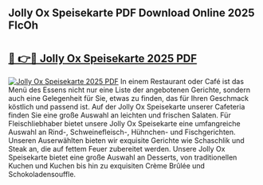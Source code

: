 ## Jolly Ox Speisekarte PDF Download Online 2025 FIcOh

# <h2><a href="http://gc8jjw.nevu.top/?p=Jolly+Ox+Speisekarte">🔗 👉🔴 Jolly Ox Speisekarte 2025 PDF</a></h2>

[![Jolly Ox Speisekarte 2025 PDF](https://i.imgur.com/dBaPXMq.png)](http://gc8jjw.nevu.top/?p=Jolly+Ox+Speisekarte)
In einem Restaurant oder Café ist das Menü des Essens nicht nur eine Liste der angebotenen Gerichte, sondern auch eine Gelegenheit für Sie, etwas zu finden, das für Ihren Geschmack köstlich und passend ist. Auf der Jolly Ox Speisekarte unserer Cafeteria finden Sie eine große Auswahl an leichten und frischen Salaten. Für Fleischliebhaber bietet unsere Jolly Ox Speisekarte eine umfangreiche Auswahl an Rind-, Schweinefleisch-, Hühnchen- und Fischgerichten. Unseren Auserwählten bieten wir exquisite Gerichte wie Schaschlik und Steak an, die auf fettem Feuer zubereitet werden. Unsere Jolly Ox Speisekarte bietet eine große Auswahl an Desserts, von traditionellen Kuchen und Kuchen bis hin zu exquisiten Crème Brûlée und Schokoladensouffle.
